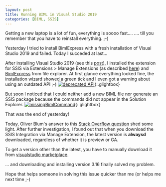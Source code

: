 ```yaml
---
layout: post
title: Running BIML in Visual Studio 2019
categories: [BIML, SSIS]
---
```


Getting a new laptop is a lot of fun, everything is soooo fast....
.... till you remember that you have to reinstall everything. ;-)

Yesterday I tried to install BimlExpress with a fresh installation of Visual Studio 2019 and failed. Today I succeded at last...
<!--more-->

After installing Visual Studio 2019 (see this [post](/sql/ssas/ssis/ssrs/2022/03/02/visual-studio-for-ssas/)), I installed the extension for SSIS via Extensions > Manage Extensions (as described [here](https://learn.microsoft.com/en-us/sql/ssdt/download-sql-server-data-tools-ssdt?view=sql-server-ver16#install-ssdt-with-visual-studio-2019)) and [BimlExpress](https://www.varigence.com/bimlexpress) from file explorer. At first glance everything looked fine, the installation wizard showed a green tick and I even got a warning about using an outdated API ;-)
[![deprecated API](https://gregorprohaska.github.io/assets/image/blogpictures/2022-11-11-biml-and-visual-studio-2019/deprecatedAPI.JPG "Warning about deprecated API")](https://gregorprohaska.github.io/assets/image/blogpictures/2022-11-11-biml-and-visual-studio-2019/deprecatedAPI.JPG){:.glightbox}

But soon I noticed that I could neither add a new BIML file nor generate an SSIS package because the commands did not appear in the Solution Explorer.
[![missingBimlCommand](https://gregorprohaska.github.io/assets/image/blogpictures/2022-11-11-biml-and-visual-studio-2019/NoBiml-commands.JPG "no biml elements are shown")](https://gregorprohaska.github.io/assets/image/blogpictures/2022-11-11-biml-and-visual-studio-2019/NoBiml-commands.JPG){:.glightbox}

That was the end of yesterday!

Today, Oliver Blum's answer to this [Stack Overflow question](https://stackoverflow.com/questions/69556582/bimlexpress-and-vs2019-issues) shed some light. After further investigation, I found out that when you download the SSIS Integration via Manage Extension, the latest version is <b>alwaysd</b> downloaded, regardless of whether it is preview or GA. 

To get a version other than the latest, you have to manually download it from [visualstudio marketplace](https://marketplace.visualstudio.com/items?itemName=SSIS.SqlServerIntegrationServicesProjects).

... and downloading and installing version 3.16 finally solved my problem.

Hope that helps someone in solving this issue quicker than me (or helps me next time ;-)

